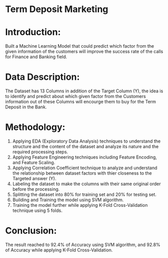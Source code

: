 # Term Deposit Marketing

# Introduction:
Built a Machine Learning Model that could predict which factor from the given information of the customers will improve the success rate of the calls for Finance and Banking field.



# Data Description:
The Dataset has 13 Columns in addition of the Target Column (Y), the idea is to identify and predict about which given factor from the Customers information out of these Columns will encourge them to buy for the Term Deposit in the Bank.



# Methodology:
1. Applying EDA (Exploratory Data Analysis) techniques to understand the structure and the content of the dataset and analyze its nature and the required processing steps.
2. Applying Feature Engineering techniques including Feature Encoding, and Feature Scaling.
3. Applying Correlation Coefficient technique to analyze and understand the relationship between dataset factors with thier closeness to the Targeted answer (Y).
4. Labeling the dataset to make the columns with their same original order before the processing. 
5. Splitting the dataset into 80% for training set and 20% for testing set.
6. Building and Training the model using SVM algorithm.
7. Training the model further while applying K-Fold Cross-Validation technique using 5 folds.


# Conclusion:
The result reached to 92.4% of Accuracy using SVM algorithm, and 92.8% of Accuracy while applying K-Fold Cross-Validation.
